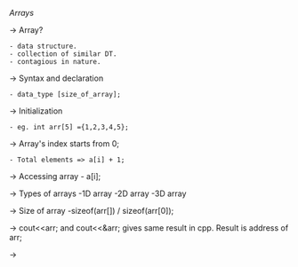 *Arrays*

-> Array?

    - data structure.
    - collection of similar DT. 
    - contagious in nature.

-> Syntax and declaration

    - data_type [size_of_array];

-> Initialization

    - eg. int arr[5] ={1,2,3,4,5};

-> Array's index starts from 0;

    - Total elements => a[i] + 1;

-> Accessing array
    - a[i];

-> Types of arrays 
    -1D array
    -2D array
    -3D array

-> Size of array 
    -sizeof(arr[]) / sizeof(arr[0]);

-> cout<<arr; and cout<<&arr; gives same result in cpp. Result is address of arr;

-> 